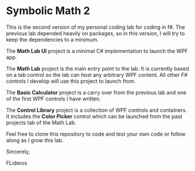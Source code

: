 # Symbolic Math 2

This is the second version of my personal coding lab for coding in f#. The previous lab depended heavily on packages, so in this version, I will try to keep the dependencies to a minimum. 

The **Math Lab UI** project is a minimal C# implementation to launch the WPF app. 

The **Math Lab** project is the main entry point to the lab. It is currently based on a tab control so the lab can host any arbitrary WPF content. All other F# controls I develop will use this project to launch from.

The **Basic Calculator** project is a carry over from the previous lab and one of the first WPF controls I have written.

The **Control Library** project is a collection of WPF controls and containers. It includes the **Color Picker** control which can be launched from the past projects tab of the Math Lab.

Feel free to clone this repository to code and test your own code or follow along as I grow this lab. 

Sincerely,

FLideros
